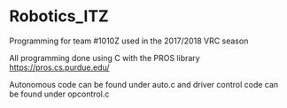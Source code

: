 # Robotics_ITZ
Programming for team #1010Z used in the 2017/2018 VRC season 


All programming done using C with the PROS library https://pros.cs.purdue.edu/

Autonomous code can be found under auto.c and driver control code can be found under opcontrol.c
